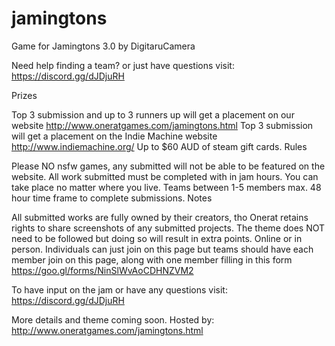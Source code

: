 # jamingtons
Game for Jamingtons 3.0 by DigitaruCamera

Need help finding a team? or just have questions visit: https://discord.gg/dJDjuRH

Prizes

Top 3 submission and up to 3 runners up will get a placement on our website http://www.oneratgames.com/jamingtons.html 
Top 3 submission will get a placement on the Indie Machine website http://www.indiemachine.org/
Up  to $60 AUD of steam gift cards.
Rules

Please NO nsfw games, any submitted will not be able to be featured on the website.
All work submitted must be completed with in jam hours.
You can take place no matter where you live.
Teams between 1-5 members max.
48 hour time frame to complete submissions.
Notes

All submitted works are fully owned by their creators, tho Onerat retains rights to share screenshots of any submitted projects.
The theme does NOT need to be followed but doing so will result in extra points.
Online or in person.
Individuals can just join on this page but teams should have each member join on this page, along with one member filling in this form https://goo.gl/forms/NinSlWvAoCDHNZVM2


To have input on the jam or have any questions visit: https://discord.gg/dJDjuRH

More details and theme coming soon. Hosted by: http://www.oneratgames.com/jamingtons.html





